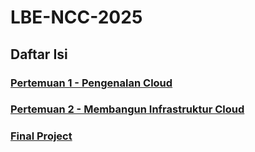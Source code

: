 # LBE-NCC-2025

## Daftar Isi

### [Pertemuan 1 - Pengenalan Cloud](/Pertemuan-1/README.md)

### [Pertemuan 2 - Membangun Infrastruktur Cloud](/Pertemuan-2/README.md)

### [Final Project](/Final-Project/README.md)
